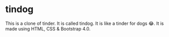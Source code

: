 # tindog
This is a clone of tinder. It is called tindog. It is like a tinder for dogs 😂. It is made using HTML, CSS &amp;  Bootstrap 4.0.
